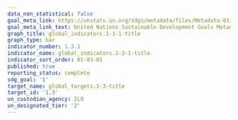 ```yaml
---
data_non_statistical: false
goal_meta_link: https://unstats.un.org/sdgs/metadata/files/Metadata-01-03-01a.pdf
goal_meta_link_text: United Nations Sustainable Development Goals Metadata (pdf 894kB)
graph_title: global_indicators.1-3-1-title
graph_type: bar
indicator_number: 1.3.1
indicator_name: global_indicators.1-3-1-title
indicator_sort_order: 01-03-01
published: true
reporting_status: complete
sdg_goal: '1'
target_name: global_targets.1-3-title
target_id: '1.3'
un_custodian_agency: ILO
un_designated_tier: '2'
---
```

